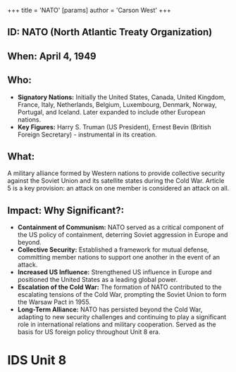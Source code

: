+++
 title = 'NATO'
[params]
	author = 'Carson West'
+++
## ID: NATO (North Atlantic Treaty Organization)

## When: April 4, 1949

## Who:
* **Signatory Nations:** Initially the United States, Canada, United Kingdom, France, Italy, Netherlands, Belgium, Luxembourg, Denmark, Norway, Portugal, and Iceland.  Later expanded to include other European nations.
* **Key Figures:**  Harry S. Truman (US President), Ernest Bevin (British Foreign Secretary) - instrumental in its creation.

## What:
A military alliance formed by Western nations to provide collective security against the Soviet Union and its satellite states during the Cold War.  Article 5 is a key provision: an attack on one member is considered an attack on all.

## Impact: Why Significant?:
* **Containment of Communism:**  NATO served as a critical component of the US policy of containment, deterring Soviet aggression in Europe and beyond.
* **Collective Security:**  Established a framework for mutual defense, committing member nations to support one another in the event of an attack.
* **Increased US Influence:** Strengthened US influence in Europe and positioned the United States as a leading global power.
* **Escalation of the Cold War:**  The formation of NATO contributed to the escalating tensions of the Cold War, prompting the Soviet Union to form the Warsaw Pact in 1955.
* **Long-Term Alliance:**  NATO has persisted beyond the Cold War, adapting to new security challenges and continuing to play a significant role in international relations and military cooperation. Served as the basis for US foreign policy throughout Unit 8 era.

# IDS Unit 8